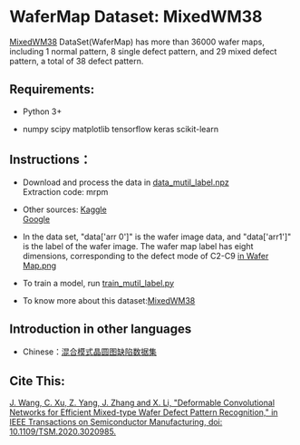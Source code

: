 #  WaferMap Dataset: MixedWM38

[MixedWM38](https://ieeexplore.ieee.org/document/9184890/) DataSet(WaferMap) has more than 36000 wafer maps, including 1 normal pattern, 8 single defect pattern, and 29 mixed defect pattern, a total of 38 defect pattern.

## Requirements:

* Python 3+

* numpy scipy matplotlib tensorflow keras scikit-learn

## Instructions：
* Download and process the data in [data_mutil_label.npz](https://pan.baidu.com/s/19aEazgpLMBPBzjePSCTgHw)\
Extraction code: mrpm
* Other sources:
[Kaggle](https://www.kaggle.com/co1d7era/mixedtype-wafer-defect-datasets)\
[Google](https://drive.google.com/file/d/1bUow-p9LwkRI4yP74j7Um5s30-WHcxbA/view?usp=sharing)

* In the data set, "data['arr 0']" is the wafer image data, and "data['arr1']" is the label of the wafer image. The wafer map label has eight dimensions, corresponding to the defect mode of C2-C9 [in Wafer Map.png](Wafer%20Map.png)

* To train a model, run [train_mutil_label.py](train_mutil_label.py)

* To know more about this dataset:[MixedWM38](https://ieeexplore.ieee.org/document/9184890/)


## Introduction in other languages
* Chinese：[混合模式晶圆图缺陷数据集](https://tianchi.aliyun.com/dataset/dataDetail?dataId=77328)

## Cite This:
[J. Wang, C. Xu, Z. Yang, J. Zhang and X. Li, "Deformable Convolutional Networks for Efficient Mixed-type Wafer Defect Pattern Recognition," in IEEE Transactions on Semiconductor Manufacturing, doi: 10.1109/TSM.2020.3020985.](https://ieeexplore.ieee.org/document/9184890/)

